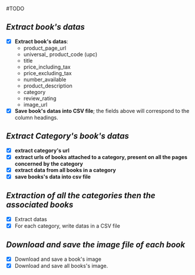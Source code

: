 
#TODO
## *Extract book's datas*
- [X] **Extract book's datas**: 
     - product_page_url
     - universal_ product_code (upc)
     - title 
     - price_including_tax 
     - price_excluding_tax 
     - number_available
     - product_description 
     - category
     - review_rating
     - image_url
- [X] **Save book's datas into CSV file**; the fields above
will correspond to the column headings.

## *Extract Category's book's datas*

- [X] **extract category's url**
- [X] **extract urls of books attached to a category, present
on all the pages concerned by the category**
- [X] **extract data from all books in a category** 
- [X] **save books's data into csv file**

## *Extraction of all the categories then the associated books*
- [X] Extract datas
- [X] For each category, write datas in a CSV file

## *Download and save the image file of each book*
- [x] Download and save a book's image
- [x] Download and save all books's image.